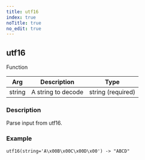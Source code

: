 ```yaml
---
title: utf16
index: true
noTitle: true
no_edit: true
---
```




<div class="vql_item"></div>


## utf16
<span class='vql_type pull-right page-header'>Function</span>



<div class="vqlargs"></div>

Arg | Description | Type
----|-------------|-----
string|A string to decode|string (required)

### Description

Parse input from utf16.

### Example
```vql
utf16(string='A\x00B\x00C\x00D\x00') -> "ABCD"
```


